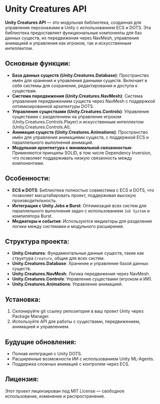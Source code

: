 # Unity Creatures API

**Unity Creatures API** — это модульная библиотека, созданная для управления персонажами в Unity с использованием ECS и DOTS. Эта библиотека предоставляет функциональные компоненты для баз данных существ, их передвижения через NavMesh, управления анимацией и управления как игроком, так и искусственным интеллектом.

## Основные функции:
- **База данных существ (Unity.Creatures.Database)**: Пространство имён для хранения и управления данными существ. Включает в себя системы для сохранения, редактирования и доступа к существам.
- **Система передвижения (Unity.Creatures.NavMesh)**: Система управления передвижением существ через NavMesh с поддержкой оптимизированной архитектуры DOTS.
- **Управление существами (Unity.Creatures.Controls)**: Управление существами с разделением на управление игроком (Unity.Creatures.Controls.Player) и искусственным интеллектом (Unity.Creatures.Controls.AI).
- **Анимация существ (Unity.Creatures.Animations)**: Пространство имён для управления анимациями существ, с поддержкой ECS и параллельного выполнения анимаций.
- **Модульная архитектура с минимальной связанностью**: Применяются принципы SOLID, в том числе Dependency Inversion, что позволяет поддерживать низкую связанность между компонентами.

## Особенности:
- **ECS и DOTS**: Библиотека полностью совместима с ECS и DOTS, что позволяет масштабировать проект, поддерживая высокую производительность.
- **Интеграция с Unity.Jobs и Burst**: Оптимизация всех систем для параллельного выполнения задач с использованием `Job System` и компилятора Burst.
- **Медиаторы и события**: Используются медиаторы для разделения логики между системами и модульного расширения.

## Структура проекта:
- **Unity.Creatures**: Фундаментальные данные существ, такие как структура `Creature`, общие для всех систем.
- **Unity.Creatures.Database**: Хранение и управление базой данных существ.
- **Unity.Creatures.NavMesh**: Логика передвижения через NavMesh.
- **Unity.Creatures.Controls**: Управление существами (игроком и ИИ).
- **Unity.Creatures.Animations**: Управление анимацией.

## Установка:
1. Склонируйте git ссылку репозитория в ваш проект Unity через Package Manager.
2. Используйте API для работы с существами, передвижением, анимацией и управлением.

## Будущие обновления:
- Полная интеграция с Unity DOTS.
- Расширенные возможности ИИ с использованием Unity ML-Agents.
- Поддержка сложных анимаций с контролем через ECS.

## Лицензия:
Этот проект лицензирован под MIT License — свободное использование, изменение и распространение.

